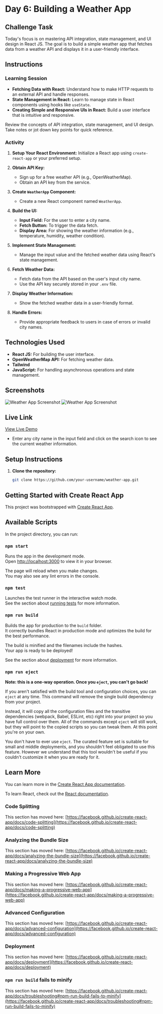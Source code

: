 # Day 6: Building a Weather App


## Challenge Task
Today's focus is on mastering API integration, state management, and UI design in React JS. The goal is to build a simple weather app that fetches data from a weather API and displays it in a user-friendly interface.

## Instructions

### Learning Session

- **Fetching Data with React:** Understand how to make HTTP requests to an external API and handle responses.
- **State Management in React:** Learn to manage state in React components using hooks like `useState`.
- **Creating Simple and Responsive UIs in React:** Build a user interface that is intuitive and responsive.

Review the concepts of API integration, state management, and UI design. Take notes or jot down key points for quick reference.

### Activity

1. **Setup Your React Environment:** Initialize a React app using `create-react-app` or your preferred setup.

2. **Obtain API Key:**
   - Sign up for a free weather API (e.g., OpenWeatherMap).
   - Obtain an API key from the service.

3. **Create `WeatherApp` Component:**
   - Create a new React component named `WeatherApp`.

4. **Build the UI:**
   - **Input Field:** For the user to enter a city name.
   - **Fetch Button:** To trigger the data fetch.
   - **Display Area:** For showing the weather information (e.g., temperature, humidity, weather condition).

5. **Implement State Management:**
   - Manage the input value and the fetched weather data using React's state management.

6. **Fetch Weather Data:**
   - Fetch data from the API based on the user's input city name.
   - Use the API key securely stored in your `.env` file.

7. **Display Weather Information:**
   - Show the fetched weather data in a user-friendly format.

8. **Handle Errors:**
   - Provide appropriate feedback to users in case of errors or invalid city names.

## Technologies Used

- **React JS:** For building the user interface.
- **OpenWeatherMap API:** For fetching weather data.
- **Tailwind** 
- **JavaScript:** For handling asynchronous operations and state management.

## Screenshots

![Weather App Screenshot](./src/assets/images/weather_desktop.PNG)
![Weather App Screenshot](./src/assets/images/weather_mobile.PNG)

## Live Link

[View Live Demo](https://weather-p37ycot9u-onuorachidimma4gmailcoms-projects.vercel.app/)
- Enter any city name in the input field and click on the search icon to see the current weather information.

## Setup Instructions

1. **Clone the repository:**
   ```bash
   git clone https://github.com/your-username/weather-app.git


## Getting Started with Create React App

This project was bootstrapped with [Create React App](https://github.com/facebook/create-react-app).

## Available Scripts

In the project directory, you can run:

### `npm start`

Runs the app in the development mode.\
Open [http://localhost:3000](http://localhost:3000) to view it in your browser.

The page will reload when you make changes.\
You may also see any lint errors in the console.

### `npm test`

Launches the test runner in the interactive watch mode.\
See the section about [running tests](https://facebook.github.io/create-react-app/docs/running-tests) for more information.

### `npm run build`

Builds the app for production to the `build` folder.\
It correctly bundles React in production mode and optimizes the build for the best performance.

The build is minified and the filenames include the hashes.\
Your app is ready to be deployed!

See the section about [deployment](https://facebook.github.io/create-react-app/docs/deployment) for more information.

### `npm run eject`

**Note: this is a one-way operation. Once you `eject`, you can't go back!**

If you aren't satisfied with the build tool and configuration choices, you can `eject` at any time. This command will remove the single build dependency from your project.

Instead, it will copy all the configuration files and the transitive dependencies (webpack, Babel, ESLint, etc) right into your project so you have full control over them. All of the commands except `eject` will still work, but they will point to the copied scripts so you can tweak them. At this point you're on your own.

You don't have to ever use `eject`. The curated feature set is suitable for small and middle deployments, and you shouldn't feel obligated to use this feature. However we understand that this tool wouldn't be useful if you couldn't customize it when you are ready for it.

## Learn More

You can learn more in the [Create React App documentation](https://facebook.github.io/create-react-app/docs/getting-started).

To learn React, check out the [React documentation](https://reactjs.org/).

### Code Splitting

This section has moved here: [https://facebook.github.io/create-react-app/docs/code-splitting](https://facebook.github.io/create-react-app/docs/code-splitting)

### Analyzing the Bundle Size

This section has moved here: [https://facebook.github.io/create-react-app/docs/analyzing-the-bundle-size](https://facebook.github.io/create-react-app/docs/analyzing-the-bundle-size)

### Making a Progressive Web App

This section has moved here: [https://facebook.github.io/create-react-app/docs/making-a-progressive-web-app](https://facebook.github.io/create-react-app/docs/making-a-progressive-web-app)

### Advanced Configuration

This section has moved here: [https://facebook.github.io/create-react-app/docs/advanced-configuration](https://facebook.github.io/create-react-app/docs/advanced-configuration)

### Deployment

This section has moved here: [https://facebook.github.io/create-react-app/docs/deployment](https://facebook.github.io/create-react-app/docs/deployment)

### `npm run build` fails to minify

This section has moved here: [https://facebook.github.io/create-react-app/docs/troubleshooting#npm-run-build-fails-to-minify](https://facebook.github.io/create-react-app/docs/troubleshooting#npm-run-build-fails-to-minify)
